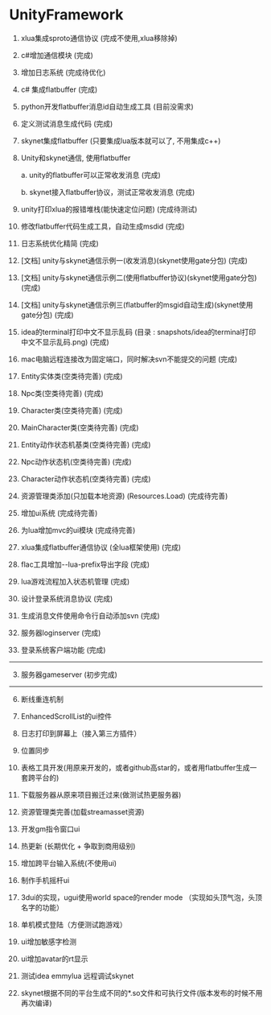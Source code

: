 # UnityFramework

1. xlua集成sproto通信协议 (完成不使用,xlua移除掉)

2. c#增加通信模块 (完成)

5. 增加日志系统 (完成待优化) 

3. c# 集成flatbuffer (完成)

4. python开发flatbuffer消息id自动生成工具 (目前没需求)

5. 定义测试消息生成代码 (完成)

4. skynet集成flatbuffer	(只要集成lua版本就可以了, 不用集成c++)

3. Unity和skynet通信, 使用flatbuffer

    a. unity的flatbuffer可以正常收发消息 (完成)
    
    b. skynet接入flatbuffer协议，测试正常收发消息 (完成)
    
11. unity打印xlua的报错堆栈(能快速定位问题)   (完成待测试)    
        
4. 修改flatbuffer代码生成工具，自动生成msdid (完成)

5. 日志系统优化精简 (完成)   

1. [文档] unity与skynet通信示例一(收发消息)(skynet使用gate分包)       (完成)   

2. [文档] unity与skynet通信示例二(使用flatbuffer协议)(skynet使用gate分包)    (完成) 

3. [文档] unity与skynet通信示例三(flatbuffer的msgid自动生成)(skynet使用gate分包)  (完成) 

4. idea的terminal打印中文不显示乱码 (目录 : snapshots/idea的terminal打印中文不显示乱码.png) (完成)

5. mac电脑远程连接改为固定端口，同时解决svn不能提交的问题       (完成)

1. Entity实体类(空类待完善)   (完成)

2. Npc类(空类待完善)   (完成)

3. Character类(空类待完善)   (完成)

4. MainCharacter类(空类待完善)   (完成)

6. Entity动作状态机基类(空类待完善)   (完成)

7. Npc动作状态机(空类待完善)   (完成)

8. Character动作状态机(空类待完善)   (完成)

5. 资源管理类添加(只加载本地资源) (Resources.Load)		(完成待完善)

6. 增加ui系统	(完成待完善)

5. 为lua增加mvc的ui模块 (完成待完善)

5. xlua集成flatbuffer通信协议 (全lua框架使用) (完成)

6. flac工具增加--lua-prefix导出字段 (完成)

11. lua游戏流程加入状态机管理 (完成)

1. 设计登录系统消息协议 (完成)

2. 生成消息文件使用命令行自动添加svn	 (完成)

2. 服务器loginserver			(完成)

6. 登录系统客户端功能		    (完成)

---

3. 服务器gameserver			(初步完成)

---

6. 断线重连机制

5. EnhancedScrollList的ui控件

9. 日志打印到屏幕上（接入第三方插件）

9. 位置同步

8. 表格工具开发(用原来开发的，或者github高star的，或者用flatbuffer生成一套跨平台的)

9. 下载服务器从原来项目搬迁过来(做测试热更服务器)

12. 资源管理类完善(加载streamasset资源)

6. 开发gm指令窗口ui

10. 热更新 (长期优化 + 争取到商用级别)

12. 增加跨平台输入系统(不使用ui) 

13. 制作手机摇杆ui

14. 3dui的实现，ugui使用world space的render mode （实现如头顶气泡，头顶名字的功能）

8. 单机模式登陆（方便测试跑游戏）  

12. ui增加敏感字检测

13. ui增加avatar的rt显示

14. 测试idea emmylua 远程调试skynet 

1. skynet根据不同的平台生成不同的*.so文件和可执行文件(版本发布的时候不用再次编译) 	








